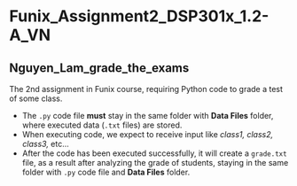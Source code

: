 # Funix_Assignment2_DSP301x_1.2-A_VN
## Nguyen_Lam_grade_the_exams
The 2nd assignment in Funix course, requiring Python code to grade a test of some class.</br>
- The `.py` code file __must__ stay in the same folder with __Data Files__ folder, where executed data (`.txt` files) are stored.</br>
- When executing code, we expect to receive input like *class1, class2, class3,* etc...</br>
- After the code has been executed successfully, it will create a `grade.txt` file, as a result after analyzing the grade of students, staying in the same folder with `.py` code file and __Data Files__ folder.
